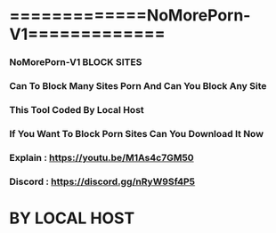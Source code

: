 # =============NoMorePorn-V1=============
### NoMorePorn-V1 BLOCK SITES
### Can To Block Many Sites Porn And Can You Block Any Site
### This Tool Coded By Local Host 
### If You Want To Block Porn Sites Can You Download It Now
### Explain : https://youtu.be/M1As4c7GM50 
### Discord : https://discord.gg/nRyW9Sf4P5

# BY LOCAL HOST

